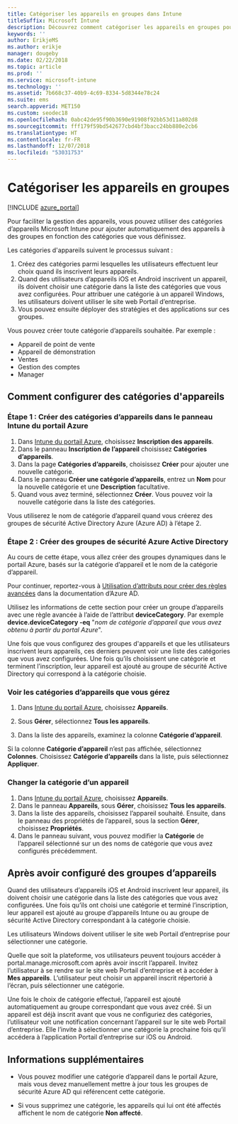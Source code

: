 ```yaml
---
title: Catégoriser les appareils en groupes dans Intune
titleSuffix: Microsoft Intune
description: Découvrez comment catégoriser les appareils en groupes pour faciliter la gestion.
keywords: ''
author: ErikjeMS
ms.author: erikje
manager: dougeby
ms.date: 02/22/2018
ms.topic: article
ms.prod: ''
ms.service: microsoft-intune
ms.technology: ''
ms.assetid: 7b668c37-40b9-4c69-8334-5d8344e78c24
ms.suite: ems
search.appverid: MET150
ms.custom: seodec18
ms.openlocfilehash: 0abc42de95f90b3690e91908f92bb53d11a802d8
ms.sourcegitcommit: fff179f59bd542677cbd4bf3bacc24bb880e2cb6
ms.translationtype: HT
ms.contentlocale: fr-FR
ms.lasthandoff: 12/07/2018
ms.locfileid: "53031753"
---
```

# <a name="categorize-devices-into-groups"></a>Catégoriser les appareils en groupes

[!INCLUDE [azure_portal](./includes/azure_portal.md)]

Pour faciliter la gestion des appareils, vous pouvez utiliser des catégories d’appareils Microsoft Intune pour ajouter automatiquement des appareils à des groupes en fonction des catégories que vous définissez.

Les catégories d'appareils suivent le processus suivant :
1. Créez des catégories parmi lesquelles les utilisateurs effectuent leur choix quand ils inscrivent leurs appareils.
2. Quand des utilisateurs d’appareils iOS et Android inscrivent un appareil, ils doivent choisir une catégorie dans la liste des catégories que vous avez configurées. Pour attribuer une catégorie à un appareil Windows, les utilisateurs doivent utiliser le site web Portail d’entreprise.
3. Vous pouvez ensuite déployer des stratégies et des applications sur ces groupes.

Vous pouvez créer toute catégorie d’appareils souhaitée. Par exemple :
- Appareil de point de vente
- Appareil de démonstration
- Ventes
- Gestion des comptes
- Manager

## <a name="how-to-configure-device-categories"></a>Comment configurer des catégories d'appareils

### <a name="step-1-create-device-categories-on-the-intune-blade-of-the-azure-portal"></a>Étape 1 : Créer des catégories d’appareils dans le panneau Intune du portail Azure
1. Dans [Intune du portail Azure](https://aka.ms/intuneportal), choisissez **Inscription des appareils**.
2. Dans le panneau **Inscription de l’appareil** choisissez **Catégories d’appareils**.
3. Dans la page **Catégories d’appareils**, choisissez **Créer** pour ajouter une nouvelle catégorie.
4. Dans le panneau **Créer une catégorie d’appareils**, entrez un **Nom** pour la nouvelle catégorie et une **Description** facultative.
5. Quand vous avez terminé, sélectionnez **Créer**. Vous pouvez voir la nouvelle catégorie dans la liste des catégories.

Vous utiliserez le nom de catégorie d’appareil quand vous créerez des groupes de sécurité Active Directory Azure (Azure AD) à l’étape 2.

### <a name="step-2-create-azure-active-directory-security-groups"></a>Étape 2 : Créer des groupes de sécurité Azure Active Directory
Au cours de cette étape, vous allez créer des groupes dynamiques dans le portail Azure, basés sur la catégorie d’appareil et le nom de la catégorie d’appareil.

Pour continuer, reportez-vous à [Utilisation d’attributs pour créer des règles avancées](https://azure.microsoft.com/documentation/articles/active-directory-accessmanagement-groups-with-advanced-rules/#using-attributes-to-create-rules-for-device-objects) dans la documentation d’Azure AD.

Utilisez les informations de cette section pour créer un groupe d’appareils avec une règle avancée à l’aide de l’attribut **deviceCategory**. Par exemple **device.deviceCategory -eq** "*nom de catégorie d’appareil que vous avez obtenu à partir du portal Azure*".

Une fois que vous configurez des groupes d'appareils et que les utilisateurs inscrivent leurs appareils, ces derniers peuvent voir une liste des catégories que vous avez configurées. Une fois qu’ils choisissent une catégorie et terminent l’inscription, leur appareil est ajouté au groupe de sécurité Active Directory qui correspond à la catégorie choisie.

### <a name="view-the-categories-of-devices-that-you-manage"></a>Voir les catégories d’appareils que vous gérez

1.  Dans [Intune du portail Azure](https://aka.ms/intuneportal), choisissez **Appareils**.

2.  Sous **Gérer**, sélectionnez **Tous les appareils**.

3.  Dans la liste des appareils, examinez la colonne **Catégorie d’appareil**.

Si la colonne **Catégorie d’appareil** n’est pas affichée, sélectionnez **Colonnes**. Choisissez **Catégorie d’appareils** dans la liste, puis sélectionnez **Appliquer**.

### <a name="change-the-category-of-a-device"></a>Changer la catégorie d’un appareil

1. Dans [Intune du portail Azure](https://aka.ms/intuneportal), choisissez **Appareils**.
2. Dans le panneau **Appareils**, sous **Gérer**, choisissez **Tous les appareils**.
3. Dans la liste des appareils, choisissez l’appareil souhaité. Ensuite, dans le panneau des propriétés de l’appareil, sous la section **Gérer**, choisissez **Propriétés**.
4. Dans le panneau suivant, vous pouvez modifier la **Catégorie** de l’appareil sélectionné sur un des noms de catégorie que vous avez configurés précédemment.

## <a name="after-you-configure-device-groups"></a>Après avoir configuré des groupes d’appareils

Quand des utilisateurs d’appareils iOS et Android inscrivent leur appareil, ils doivent choisir une catégorie dans la liste des catégories que vous avez configurées. Une fois qu’ils ont choisi une catégorie et terminé l’inscription, leur appareil est ajouté au groupe d’appareils Intune ou au groupe de sécurité Active Directory correspondant à la catégorie choisie.

Les utilisateurs Windows doivent utiliser le site web Portail d’entreprise pour sélectionner une catégorie.

Quelle que soit la plateforme, vos utilisateurs peuvent toujours accéder à portal.manage.microsoft.com après avoir inscrit l’appareil. Invitez l’utilisateur à se rendre sur le site web Portail d’entreprise et à accéder à **Mes appareils**. L’utilisateur peut choisir un appareil inscrit répertorié à l’écran, puis sélectionner une catégorie.

Une fois le choix de catégorie effectué, l’appareil est ajouté automatiquement au groupe correspondant que vous avez créé. Si un appareil est déjà inscrit avant que vous ne configuriez des catégories, l’utilisateur voit une notification concernant l’appareil sur le site web Portail d’entreprise. Elle l’invite à sélectionner une catégorie la prochaine fois qu’il accédera à l’application Portail d’entreprise sur iOS ou Android.

## <a name="further-information"></a>Informations supplémentaires
- Vous pouvez modifier une catégorie d’appareil dans le portail Azure, mais vous devez manuellement mettre à jour tous les groupes de sécurité Azure AD qui référencent cette catégorie.

- Si vous supprimez une catégorie, les appareils qui lui ont été affectés affichent le nom de catégorie **Non affecté**.

